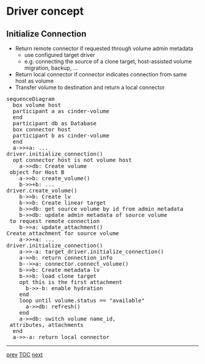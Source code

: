 # Driver concept

## Initialize Connection

* Return remote connector if requested through volume admin metadata
  * use configured target driver
  *  e.g. connecting the source of a clone target, host-assisted volume migration, backup, ...
* Return local connector if connector indicates connection from same host as volume
* Transfer volume to destination and return a local connector

<pre class="mermaid">
sequenceDiagram
  box volume host
  participant a as cinder-volume
  end
  participant db as Database
  box connector host
  participant b as cinder-volume
  end
  a->>+a: ...<br/>driver.initialize_connection()
  opt connector host is not volume host
    a->>db: Create volume<br/> object for Host B
    a->>b: create_volume()
    b->>+b: ...<br/>driver.create_volume()
    b->>b: Create lv
    b->>b: Create linear target
    b->>db: get source volume by id from admin metadata
    b->>db: update admin metadata of source volume<br/> to request remote connection
    b->>a: update_attachment()<br/>Create attachment for source volume
    a->>+a: ...<br/>driver.initialize_connection()
    a->>-a: target_driver.initialize_connection()
    a->>b: return connection_info
    b-->>a: connector.connect_volume()
    b->>b: Create metadata lv
    b->>b: load clone target
    opt this is the first attachment
      b->>-b: enable hydration
    end
    loop until volume.status == "available"
      a->>db: refresh()
    end
    a->>db: switch volume name_id,<br/> attributes, attachments
  end
  a->>-a: return local connector
</pre>

---

[prev](005-driver-concept.md) [TOC](000-toc.md) [next](007-driver-concept-term-conn.md)

<script type="module">
	import mermaid from 'https://cdn.jsdelivr.net/npm/mermaid@11/dist/mermaid.esm.min.mjs';
	mermaid.initialize({
		startOnLoad: true,
		theme: 'default'
	});
</script>
